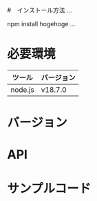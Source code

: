 #　インストール方法
...

npm install hogehoge
...

# 必要環境
|ツール|バージョン|
|---|---|
|node.js|v18.7.0|

# バージョン
# API
# サンプルコード
